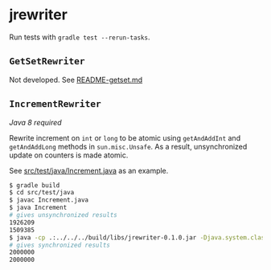 # jrewriter

Run tests with `gradle test --rerun-tasks`.

## `GetSetRewriter`
Not developed. See [README-getset.md](README-getset.md)


## `IncrementRewriter`

*Java 8 required*

Rewrite increment on `int` or `long` to be atomic using `getAndAddInt`
and `getAndAddLong` methods in `sun.misc.Unsafe`. As a result,
unsynchronized update on counters is made atomic.

See [src/test/java/Increment.java](src/test/java/Increment.java) as an
example.

```bash
$ gradle build
$ cd src/test/java
$ javac Increment.java
$ java Increment
# gives unsynchronized results
1926209
1509385
$ java -cp .:../../../build/libs/jrewriter-0.1.0.jar -Djava.system.class.loader=jrewriter.RewriterClassLoader Increment
# gives synchronized results
2000000
2000000
```
